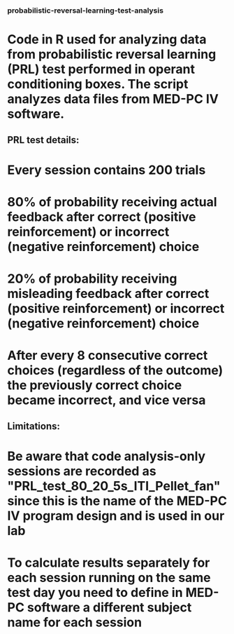 ### probabilistic-reversal-learning-test-analysis
# Code in R used for analyzing data from probabilistic reversal learning (PRL) test performed in operant conditioning boxes. The script analyzes data files from MED-PC IV software.

## PRL test details:
# Every session contains 200 trials
# 80% of probability receiving actual feedback after correct (positive reinforcement) or incorrect (negative reinforcement) choice
# 20% of probability receiving misleading feedback after correct (positive reinforcement) or incorrect (negative reinforcement) choice
# After every 8 consecutive correct choices (regardless of the outcome) the previously correct choice became incorrect, and vice versa

## Limitations:
# Be aware that code analysis-only sessions are recorded as "PRL_test_80_20_5s_ITI_Pellet_fan" since this is the name of the MED-PC IV program design and is used in our lab
# To calculate results separately for each session running on the same test day you need to define in MED-PC software a different subject name for each session
